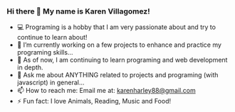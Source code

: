### Hi there 👋 My name is Karen Villagomez!

- 💻 Programing is a hobby that I am very passionate about and try to continue to learn about!
- 🔭 I’m currently working on a few projects to enhance and practice my programing skills...
- 🌱 As of now, I am continuing to learn programing and web development in depth.
- 💬 Ask me about ANYTHING related to projects and programing (with javascript) in general...
- 📫 How to reach me: Email me at: karenharley88@gmail.com
- ⚡ Fun fact: I love Animals, Reading, Music and Food!

<!--
**KarenHarley/KarenHarley** is a ✨ _special_ ✨ repository because its `README.md` (this file) appears on your GitHub profile.

Here are some ideas to get you started:

- 🔭 I’m currently working on ...
- 🌱 I’m currently learning ...
- 👯 I’m looking to collaborate on ...
- 🤔 I’m looking for help with ...
- 💬 Ask me about ...
- 📫 How to reach me: ...
- 😄 Pronouns: ...
- ⚡ Fun fact: ...
-->

